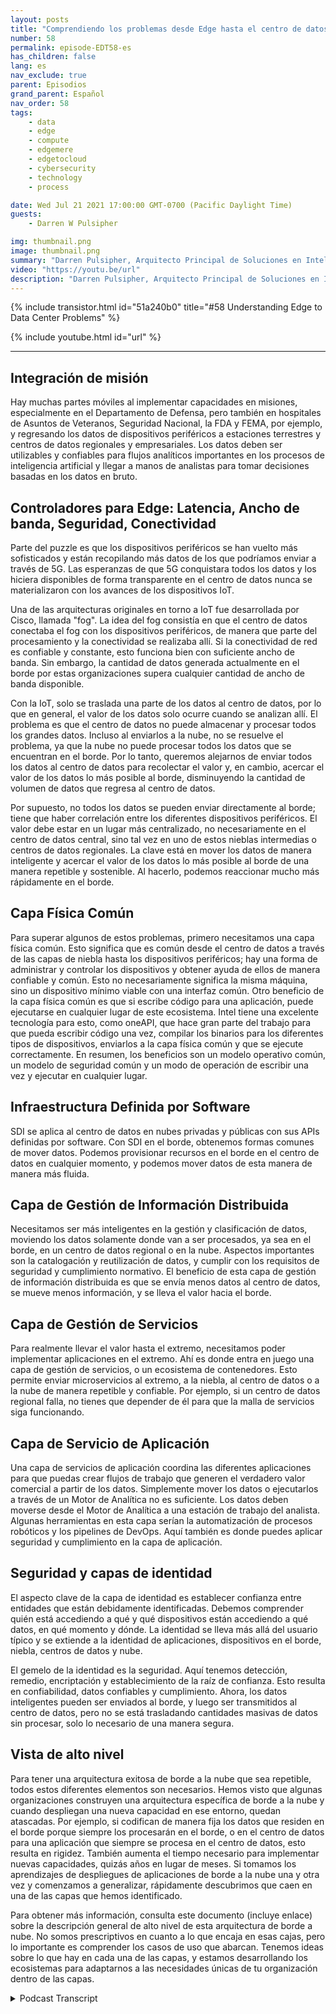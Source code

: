 ```yaml
---
layout: posts
title: "Comprendiendo los problemas desde Edge hasta el centro de datos"
number: 58
permalink: episode-EDT58-es
has_children: false
lang: es
nav_exclude: true
parent: Episodios
grand_parent: Español
nav_order: 58
tags:
    - data
    - edge
    - compute
    - edgemere
    - edgetocloud
    - cybersecurity
    - technology
    - process

date: Wed Jul 21 2021 17:00:00 GMT-0700 (Pacific Daylight Time)
guests:
    - Darren W Pulsipher

img: thumbnail.png
image: thumbnail.png
summary: "Darren Pulsipher, Arquitecto Principal de Soluciones en Intel, describe los problemas comunes en las arquitecturas desde el borde hasta el centro de datos que ha observado y discutido con clientes en el sector público. Presenta una arquitectura ideal para resolver estos problemas."
video: "https://youtu.be/url"
description: "Darren Pulsipher, Arquitecto Principal de Soluciones en Intel, describe los problemas comunes en las arquitecturas desde el borde hasta el centro de datos que ha observado y discutido con clientes en el sector público. Presenta una arquitectura ideal para resolver estos problemas."
---
```


<div>
{% include transistor.html id="51a240b0" title="#58 Understanding Edge to Data Center Problems" %}

{% include youtube.html id="url" %}
</div>

---

## Integración de misión

Hay muchas partes móviles al implementar capacidades en misiones, especialmente en el Departamento de Defensa, pero también en hospitales de Asuntos de Veteranos, Seguridad Nacional, la FDA y FEMA, por ejemplo, y regresando los datos de dispositivos periféricos a estaciones terrestres y centros de datos regionales y empresariales. Los datos deben ser utilizables y confiables para flujos analíticos importantes en los procesos de inteligencia artificial y llegar a manos de analistas para tomar decisiones basadas en los datos en bruto.

## Controladores para Edge: Latencia, Ancho de banda, Seguridad, Conectividad

Parte del puzzle es que los dispositivos periféricos se han vuelto más sofisticados y están recopilando más datos de los que podríamos enviar a través de 5G. Las esperanzas de que 5G conquistara todos los datos y los hiciera disponibles de forma transparente en el centro de datos nunca se materializaron con los avances de los dispositivos IoT.

Una de las arquitecturas originales en torno a IoT fue desarrollada por Cisco, llamada "fog". La idea del fog consistía en que el centro de datos conectaba el fog con los dispositivos periféricos, de manera que parte del procesamiento y la conectividad se realizaba allí. Si la conectividad de red es confiable y constante, esto funciona bien con suficiente ancho de banda. Sin embargo, la cantidad de datos generada actualmente en el borde por estas organizaciones supera cualquier cantidad de ancho de banda disponible.

Con la IoT, solo se traslada una parte de los datos al centro de datos, por lo que en general, el valor de los datos solo ocurre cuando se analizan allí. El problema es que el centro de datos no puede almacenar y procesar todos los grandes datos. Incluso al enviarlos a la nube, no se resuelve el problema, ya que la nube no puede procesar todos los datos que se encuentran en el borde. Por lo tanto, queremos alejarnos de enviar todos los datos al centro de datos para recolectar el valor y, en cambio, acercar el valor de los datos lo más posible al borde, disminuyendo la cantidad de volumen de datos que regresa al centro de datos.

Por supuesto, no todos los datos se pueden enviar directamente al borde; tiene que haber correlación entre los diferentes dispositivos periféricos. El valor debe estar en un lugar más centralizado, no necesariamente en el centro de datos central, sino tal vez en uno de estos nieblas intermedias o centros de datos regionales. La clave está en mover los datos de manera inteligente y acercar el valor de los datos lo más posible al borde de una manera repetible y sostenible. Al hacerlo, podemos reaccionar mucho más rápidamente en el borde.

## Capa Física Común

Para superar algunos de estos problemas, primero necesitamos una capa física común. Esto significa que es común desde el centro de datos a través de las capas de niebla hasta los dispositivos periféricos; hay una forma de administrar y controlar los dispositivos y obtener ayuda de ellos de manera confiable y común. Esto no necesariamente significa la misma máquina, sino un dispositivo mínimo viable con una interfaz común. Otro beneficio de la capa física común es que si escribe código para una aplicación, puede ejecutarse en cualquier lugar de este ecosistema. Intel tiene una excelente tecnología para esto, como oneAPI, que hace gran parte del trabajo para que pueda escribir código una vez, compilar los binarios para los diferentes tipos de dispositivos, enviarlos a la capa física común y que se ejecute correctamente. En resumen, los beneficios son un modelo operativo común, un modelo de seguridad común y un modo de operación de escribir una vez y ejecutar en cualquier lugar.

## Infraestructura Definida por Software

SDI se aplica al centro de datos en nubes privadas y públicas con sus APIs definidas por software. Con SDI en el borde, obtenemos formas comunes de mover datos. Podemos provisionar recursos en el borde en el centro de datos en cualquier momento, y podemos mover datos de esta manera de manera más fluida.

## Capa de Gestión de Información Distribuida

Necesitamos ser más inteligentes en la gestión y clasificación de datos, moviendo los datos solamente donde van a ser procesados, ya sea en el borde, en un centro de datos regional o en la nube. Aspectos importantes son la catalogación y reutilización de datos, y cumplir con los requisitos de seguridad y cumplimiento normativo. El beneficio de esta capa de gestión de información distribuida es que se envía menos datos al centro de datos, se mueve menos información, y se lleva el valor hacia el borde.

## Capa de Gestión de Servicios

Para realmente llevar el valor hasta el extremo, necesitamos poder implementar aplicaciones en el extremo. Ahí es donde entra en juego una capa de gestión de servicios, o un ecosistema de contenedores. Esto permite enviar microservicios al extremo, a la niebla, al centro de datos o a la nube de manera repetible y confiable. Por ejemplo, si un centro de datos regional falla, no tienes que depender de él para que la malla de servicios siga funcionando.

## Capa de Servicio de Aplicación

Una capa de servicios de aplicación coordina las diferentes aplicaciones para que puedas crear flujos de trabajo que generen el verdadero valor comercial a partir de los datos. Simplemente mover los datos o ejecutarlos a través de un Motor de Analítica no es suficiente. Los datos deben moverse desde el Motor de Analítica a una estación de trabajo del analista. Algunas herramientas en esta capa serían la automatización de procesos robóticos y los pipelines de DevOps. Aquí también es donde puedes aplicar seguridad y cumplimiento en la capa de aplicación.

## Seguridad y capas de identidad

El aspecto clave de la capa de identidad es establecer confianza entre entidades que están debidamente identificadas. Debemos comprender quién está accediendo a qué y qué dispositivos están accediendo a qué datos, en qué momento y dónde. La identidad se lleva más allá del usuario típico y se extiende a la identidad de aplicaciones, dispositivos en el borde, niebla, centros de datos y nube.

El gemelo de la identidad es la seguridad. Aquí tenemos detección, remedio, encriptación y establecimiento de la raíz de confianza. Esto resulta en confiabilidad, datos confiables y cumplimiento. Ahora, los datos inteligentes pueden ser enviados al borde, y luego ser transmitidos al centro de datos, pero no se está trasladando cantidades masivas de datos sin procesar, solo lo necesario de una manera segura.

## Vista de alto nivel

Para tener una arquitectura exitosa de borde a la nube que sea repetible, todos estos diferentes elementos son necesarios. Hemos visto que algunas organizaciones construyen una arquitectura específica de borde a la nube y cuando despliegan una nueva capacidad en ese entorno, quedan atascadas. Por ejemplo, si codifican de manera fija los datos que residen en el borde porque siempre los procesarán en el borde, o en el centro de datos para una aplicación que siempre se procesa en el centro de datos, esto resulta en rigidez. También aumenta el tiempo necesario para implementar nuevas capacidades, quizás años en lugar de meses. Si tomamos los aprendizajes de despliegues de aplicaciones de borde a la nube una y otra vez y comenzamos a generalizar, rápidamente descubrimos que caen en una de las capas que hemos identificado.

Para obtener más información, consulta este documento (incluye enlace) sobre la descripción general de alto nivel de esta arquitectura de borde a nube. No somos prescriptivos en cuanto a lo que encaja en esas cajas, pero lo importante es comprender los casos de uso que abarcan. Tenemos ideas sobre lo que hay en cada una de las capas, y estamos desarrollando los ecosistemas para adaptarnos a las necesidades únicas de tu organización dentro de las capas.



<details>
<summary> Podcast Transcript </summary>

<p></p>

</details>
